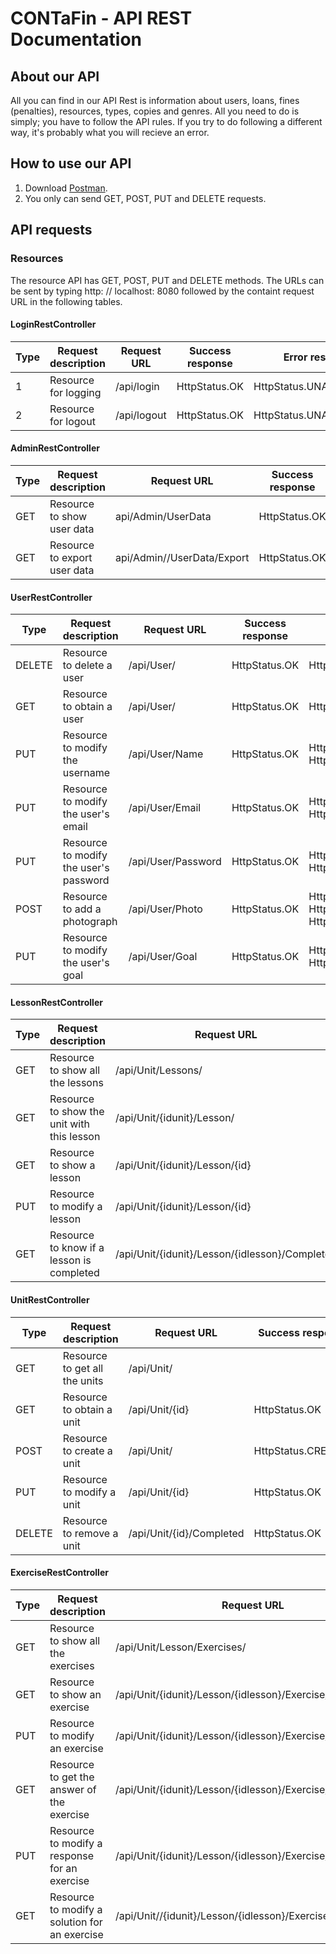 # CONTaFin - API REST Documentation

## About our API
All you can find in our API Rest is information about users, loans, fines (penalties), resources, types, copies and genres. All you need to do is simply; you have to follow the API rules. If you try to do following a different way, it's probably what you will recieve an error.

## How to use our API
1. Download [Postman](https://www.getpostman.com/).
2. You only can send GET, POST, PUT and DELETE requests.

## API requests
### Resources
The resource API has GET, POST, PUT and DELETE methods.
The URLs can be sent by typing
http: // localhost: 8080 followed by the containt request URL in the following tables.

#### LoginRestController

|Type|Request description|Request URL|Success response|Error response|
|----|-------------------|-----------|----------------|--------------|
|1|Resource for logging|/api/login|HttpStatus.OK|HttpStatus.UNAUTHORIZED|
|2|Resource for logout|/api/logout|HttpStatus.OK|HttpStatus.UNAUTHORIZED|

#### AdminRestController

|Type|Request description|Request URL|Success response|Error response|
|----|-------------------|-----------|----------------|--------------|
|GET|Resource to show user data|api/Admin/UserData|HttpStatus.OK|HttpStatus.UNAUTHORIZED|
|GET|Resource to export user data|api/Admin//UserData/Export|HttpStatus.OK|HttpStatus.INTERNAL_SERVER_ERROR|

#### UserRestController

|Type|Request description|Request URL|Success response|Error response|
|----|-------------------|-----------|----------------|--------------|
|DELETE|Resource to delete a user|/api/User/|HttpStatus.OK|HttpStatus.NOT_FOUND|
|GET|Resource to obtain a user|/api/User/|HttpStatus.OK|HttpStatus.UNAUTHORIZED|
|PUT|Resource to modify the username|/api/User/Name|HttpStatus.OK|HttpStatus.UNAUTHORIZED / HttpStatus.BAD_REQUEST|
|PUT|Resource to modify the user's email|/api/User/Email|HttpStatus.OK|HttpStatus.UNAUTHORIZED / HttpStatus.BAD_REQUEST|
|PUT|Resource to modify the user's password|/api/User/Password|HttpStatus.OK|HttpStatus.UNAUTHORIZED / HttpStatus.BAD_REQUEST|
|POST|Resource to add a photograph|/api/User/Photo|HttpStatus.OK|HttpStatus.UNAUTHORIZED / HttpStatus.BAD_REQUEST / HttpStatus.INTERNAL_SERVER_ERROR|
|PUT|Resource to modify the user's goal|/api/User/Goal|HttpStatus.OK|HttpStatus.UNAUTHORIZED / HttpStatus.BAD_REQUEST|

#### LessonRestController

|Type|Request description|Request URL|Success response|Error response|
|----|-------------------|-----------|----------------|--------------|
|GET|Resource to show all the lessons|/api/Unit/Lessons/| | |
|GET|Resource to show the unit with this lesson|/api/Unit/{idunit}/Lesson/|HttpStatus.OK|HttpStatus.NOT_FOUND|
|GET|Resource to show a lesson|/api/Unit/{idunit}/Lesson/{id}|HttpStatus.OK|HttpStatus.NOT_FOUND|
|PUT|Resource to modify a lesson|/api/Unit/{idunit}/Lesson/{id}|HttpStatus.OK|HttpStatus.NOT_FOUND|
|GET|Resource to know if a lesson is completed|/api/Unit/{idunit}/Lesson/{idlesson}/Completed|HttpStatus.OK| |

#### UnitRestController

|Type|Request description|Request URL|Success response|Error response|
|----|-------------------|-----------|----------------|--------------|
|GET|Resource to get all the units|/api/Unit/| | |
|GET|Resource to obtain a unit|/api/Unit/{id}|HttpStatus.OK|HttpStatus.NOT_FOUND|
|POST|Resource to create a unit|/api/Unit/|HttpStatus.CREATED| |
|PUT|Resource to modify a unit|/api/Unit/{id}|HttpStatus.OK|HttpStatus.NOT_FOUND|
|DELETE|Resource to remove a unit|/api/Unit/{id}/Completed|HttpStatus.OK|HttpStatus.NOT_FOUND|

#### ExerciseRestController

|Type|Request description|Request URL|Success response|Error response|
|----|-------------------|-----------|----------------|--------------|
|GET|Resource to show all the exercises|/api/Unit/Lesson/Exercises/| | |
|GET|Resource to show an exercise|/api/Unit/{idunit}/Lesson/{idlesson}/Exercise/{id}|HttpStatus.OK|HttpStatus.NOT_FOUND|
|PUT|Resource to modify an exercise|/api/Unit/{idunit}/Lesson/{idlesson}/Exercise/{id}|HttpStatus.OK|HttpStatus.NOT_FOUND|
|GET|Resource to get the answer of the exercise|/api/Unit/{idunit}/Lesson/{idlesson}/Exercise/{id}/Answer|HttpStatus.OK|HttpStatus.NOT_FOUND|
|PUT|Resource to modify a response for an exercise|/api/Unit/{idunit}/Lesson/{idlesson}/Exercise/{id}/Answer|HttpStatus.OK|HttpStatus.NOT_FOUND|
|GET|Resource to modify a solution for an exercise|/api/Unit//{idunit}/Lesson/{idlesson}/Exercise/{id}/Solution|HttpStatus.OK|HttpStatus.NOT_FOUND|
